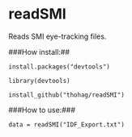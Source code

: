 readSMI
=======

Reads SMI eye-tracking files.

###How install:##

`install.packages("devtools")`

`library(devtools)`

`install_github("thohag/readSMI")`

###How to use:###

`data = readSMI("IDF_Export.txt")`
